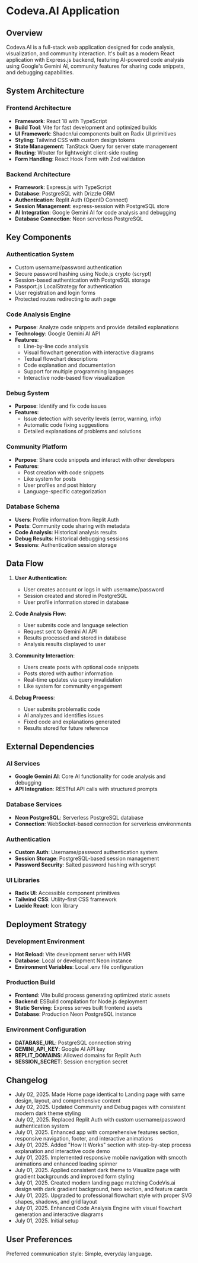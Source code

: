 # Codeva.AI Application

## Overview

Codeva.AI is a full-stack web application designed for code analysis, visualization, and community interaction. It's built as a modern React application with Express.js backend, featuring AI-powered code analysis using Google's Gemini AI, community features for sharing code snippets, and debugging capabilities.

## System Architecture

### Frontend Architecture
- **Framework**: React 18 with TypeScript
- **Build Tool**: Vite for fast development and optimized builds
- **UI Framework**: Shadcn/ui components built on Radix UI primitives
- **Styling**: Tailwind CSS with custom design tokens
- **State Management**: TanStack Query for server state management
- **Routing**: Wouter for lightweight client-side routing
- **Form Handling**: React Hook Form with Zod validation

### Backend Architecture
- **Framework**: Express.js with TypeScript
- **Database**: PostgreSQL with Drizzle ORM
- **Authentication**: Replit Auth (OpenID Connect)
- **Session Management**: express-session with PostgreSQL store
- **AI Integration**: Google Gemini AI for code analysis and debugging
- **Database Connection**: Neon serverless PostgreSQL

## Key Components

### Authentication System
- Custom username/password authentication
- Secure password hashing using Node.js crypto (scrypt)
- Session-based authentication with PostgreSQL storage
- Passport.js LocalStrategy for authentication
- User registration and login forms
- Protected routes redirecting to auth page

### Code Analysis Engine
- **Purpose**: Analyze code snippets and provide detailed explanations
- **Technology**: Google Gemini AI API
- **Features**: 
  - Line-by-line code analysis
  - Visual flowchart generation with interactive diagrams
  - Textual flowchart descriptions
  - Code explanation and documentation
  - Support for multiple programming languages
  - Interactive node-based flow visualization

### Debug System
- **Purpose**: Identify and fix code issues
- **Features**:
  - Issue detection with severity levels (error, warning, info)
  - Automatic code fixing suggestions
  - Detailed explanations of problems and solutions

### Community Platform
- **Purpose**: Share code snippets and interact with other developers
- **Features**:
  - Post creation with code snippets
  - Like system for posts
  - User profiles and post history
  - Language-specific categorization

### Database Schema
- **Users**: Profile information from Replit Auth
- **Posts**: Community code sharing with metadata
- **Code Analysis**: Historical analysis results
- **Debug Results**: Historical debugging sessions
- **Sessions**: Authentication session storage

## Data Flow

1. **User Authentication**: 
   - User creates account or logs in with username/password
   - Session created and stored in PostgreSQL
   - User profile information stored in database

2. **Code Analysis Flow**:
   - User submits code and language selection
   - Request sent to Gemini AI API
   - Results processed and stored in database
   - Analysis results displayed to user

3. **Community Interaction**:
   - Users create posts with optional code snippets
   - Posts stored with author information
   - Real-time updates via query invalidation
   - Like system for community engagement

4. **Debug Process**:
   - User submits problematic code
   - AI analyzes and identifies issues
   - Fixed code and explanations generated
   - Results stored for future reference

## External Dependencies

### AI Services
- **Google Gemini AI**: Core AI functionality for code analysis and debugging
- **API Integration**: RESTful API calls with structured prompts

### Database Services
- **Neon PostgreSQL**: Serverless PostgreSQL database
- **Connection**: WebSocket-based connection for serverless environments

### Authentication
- **Custom Auth**: Username/password authentication system
- **Session Storage**: PostgreSQL-based session management
- **Password Security**: Salted password hashing with scrypt

### UI Libraries
- **Radix UI**: Accessible component primitives
- **Tailwind CSS**: Utility-first CSS framework
- **Lucide React**: Icon library

## Deployment Strategy

### Development Environment
- **Hot Reload**: Vite development server with HMR
- **Database**: Local or development Neon instance
- **Environment Variables**: Local .env file configuration

### Production Build
- **Frontend**: Vite build process generating optimized static assets
- **Backend**: ESBuild compilation for Node.js deployment
- **Static Serving**: Express serves built frontend assets
- **Database**: Production Neon PostgreSQL instance

### Environment Configuration
- **DATABASE_URL**: PostgreSQL connection string
- **GEMINI_API_KEY**: Google AI API key
- **REPLIT_DOMAINS**: Allowed domains for Replit Auth
- **SESSION_SECRET**: Session encryption secret

## Changelog
- July 02, 2025. Made Home page identical to Landing page with same design, layout, and comprehensive content
- July 02, 2025. Updated Community and Debug pages with consistent modern dark theme styling
- July 02, 2025. Replaced Replit Auth with custom username/password authentication system
- July 01, 2025. Enhanced app with comprehensive features section, responsive navigation, footer, and interactive animations
- July 01, 2025. Added "How It Works" section with step-by-step process explanation and interactive code demo
- July 01, 2025. Implemented responsive mobile navigation with smooth animations and enhanced loading spinner
- July 01, 2025. Applied consistent dark theme to Visualize page with gradient backgrounds and improved form styling
- July 01, 2025. Created modern landing page matching CodeVis.ai design with dark gradient background, hero section, and feature cards
- July 01, 2025. Upgraded to professional flowchart style with proper SVG shapes, shadows, and grid layout
- July 01, 2025. Enhanced Code Analysis Engine with visual flowchart generation and interactive diagrams
- July 01, 2025. Initial setup

## User Preferences

Preferred communication style: Simple, everyday language.